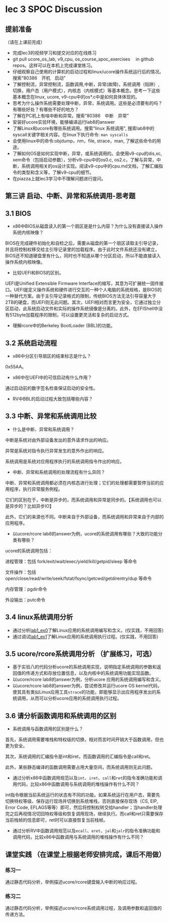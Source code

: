 # lec 3 SPOC Discussion

## **提前准备**
（请在上课前完成）


 - 完成lec3的视频学习和提交对应的在线练习
 - git pull ucore_os_lab, v9_cpu, os_course_spoc_exercises  　in github repos。这样可以在本机上完成课堂练习。
 - 仔细观察自己使用的计算机的启动过程和linux/ucore操作系统运行后的情况。搜索“80386　开机　启动”
 - 了解控制流，异常控制流，函数调用,中断，异常(故障)，系统调用（陷阱）,切换，用户态（用户模式），内核态（内核模式）等基本概念。思考一下这些基本概念在linux, ucore, v9-cpu中的os*.c中是如何具体体现的。
 - 思考为什么操作系统需要处理中断，异常，系统调用。这些是必须要有的吗？有哪些好处？有哪些不好的地方？
 - 了解在PC机上有啥中断和异常。搜索“80386　中断　异常”
 - 安装好ucore实验环境，能够编译运行lab8的answer
 - 了解Linux和ucore有哪些系统调用。搜索“linux 系统调用", 搜索lab8中的syscall关键字相关内容。在linux下执行命令: ```man syscalls```
 - 会使用linux中的命令:objdump，nm，file, strace，man, 了解这些命令的用途。
 - 了解如何OS是如何实现中断，异常，或系统调用的。会使用v9-cpu的dis,xc, xem命令（包括启动参数），分析v9-cpu中的os0.c, os2.c，了解与异常，中断，系统调用相关的os设计实现。阅读v9-cpu中的cpu.md文档，了解汇编指令的类型和含义等，了解v9-cpu的细节。
 - 在piazza上就lec3学习中不理解问题进行提问。

## 第三讲 启动、中断、异常和系统调用-思考题

## 3.1 BIOS
-  x86中BIOS从磁盘读入的第一个扇区是是什么内容？为什么没有直接读入操作系统内核映像？

BIOS在完成硬件初始化和自检之后，需要从磁盘的第一个扇区读取主引导记录，并且将控制权移交给主引导记录里的加载程序。由于此时文件系统还没有建立，BIOS还不知道硬盘里有什么，同时也不知道从哪个分区启动，所以不能直接读入操作系统内核映像。

- 比较UEFI和BIOS的区别。

UEFI是Unified Extensible Firmware Interface的缩写，其意为可扩展统一固件接口。UEFI是定义操作系统和硬件进行交互的一种个人电脑的系统规格，是BIOS的一种替代方案。由于主引导记录格式的限制，传统BIOS方法无法引导容量大于2TB的硬盘，而UEFI则无此问题。其次，UEFI相对而言更为安全，它通过独立分区启动，此系统启动文件和实际的操作系统镜像是分离的。此外，在EFIShell中没有512byte加载程序的限制，可以设置更灵活和复杂的启动方式。

- 理解rcore中的Berkeley BootLoader (BBL)的功能。

## 3.2 系统启动流程

- x86中分区引导扇区的结束标志是什么？

0x55AA。

- x86中在UEFI中的可信启动有什么作用？

通过启动前的数字签名检查保证启动的安全性。

- RV中BBL的启动过程大致包括哪些内容？

## 3.3 中断、异常和系统调用比较
- 什么是中断、异常和系统调用？

中断是系统对由外部设备发出的意外请求作出的响应。

异常是系统对指令执行异常发生的意外作出的响应。

系统调用是系统对应用程序执行的系统调用指令作出的响应。

-  中断、异常和系统调用的处理流程有什么异同？

中断、异常和系统调用都必须在内核态进行处理；它们的处理都需要暂停当前的应用程序，执行异常服务例程。

它们的区别在于，中断是异步的，而系统调用和异常是同步的。【系统调用也可以是异步的？比如异步IO】

此外，它们的来源也不同。中断来自于外部设备，而系统调用和异常来自于内部的应用程序。

- 以ucore/rcore lab8的answer为例，ucore的系统调用有哪些？大致的功能分类有哪些？

ucore的系统调用包括：

进程管理：包括 fork/exit/wait/exec/yield/kill/getpid/sleep 等命令

文件操作：包括 open/close/read/write/seek/fstat/fsync/getcwd/getdirentry/dup 等命令

内存管理：pgdir命令

外设输出：putc命令

## 3.4 linux系统调用分析
- 通过分析[lab1_ex0](https://github.com/chyyuu/ucore_lab/blob/master/related_info/lab1/lab1-ex0.md)了解Linux应用的系统调用编写和含义。(仅实践，不用回答)
- 通过调试[lab1_ex1](https://github.com/chyyuu/ucore_lab/blob/master/related_info/lab1/lab1-ex1.md)了解Linux应用的系统调用执行过程。(仅实践，不用回答)


## 3.5 ucore/rcore系统调用分析 （扩展练习，可选）
-  基于实验八的代码分析ucore的系统调用实现，说明指定系统调用的参数和返回值的传递方式和存放位置信息，以及内核中的系统调用功能实现函数。
- 以ucore/rcore lab8的answer为例，分析ucore 应用的系统调用编写和含义。
- 以ucore/rcore lab8的answer为例，尝试修改并运行ucore OS kernel代码，使其具有类似Linux应用工具`strace`的功能，即能够显示出应用程序发出的系统调用，从而可以分析ucore应用的系统调用执行过程。

 
## 3.6 请分析函数调用和系统调用的区别
- 系统调用与函数调用的区别是什么？

首先，系统调用需要堆栈和特权级的切换，相对而言时间开销大于函数调用，但也更为安全。

其次，系统调用的汇编指令是int和iret，而函数调用的汇编指令是call和ret。

此外，某些静态编译的函数调用需要占用大量空间，而系统调用则无此问题。

- 通过分析x86中函数调用规范以及`int`、`iret`、`call`和`ret`的指令准确功能和调用代码，比较x86中函数调用与系统调用的堆栈操作有什么不同？

int指令根据当前系统运行的状态有不同的功能。如果系统运行在用户态，需要先切换特权等级、保存运行现场并切换到系统堆栈，否则直接保存现场（CS, EIP, Error Code, EFLAGS等等）即可，然后将控制权转交给handler；当handler处理完之后再视情况切回特权等级和恢复调用现场，继续执行。而call和ret只需要保存当前栈帧的信息即可，ret时可以直接恢复当前栈帧。

- 通过分析RV中函数调用规范以及`ecall`、`eret`、`jal`和`jalr`的指令准确功能和调用代码，比较x86中函数调用与系统调用的堆栈操作有什么不同？


## 课堂实践 （在课堂上根据老师安排完成，课后不用做）
### 练习一
通过静态代码分析，举例描述ucore/rcore键盘输入中断的响应过程。

### 练习二
通过静态代码分析，举例描述ucore/rcore系统调用过程，及调用参数和返回值的传递方法。

